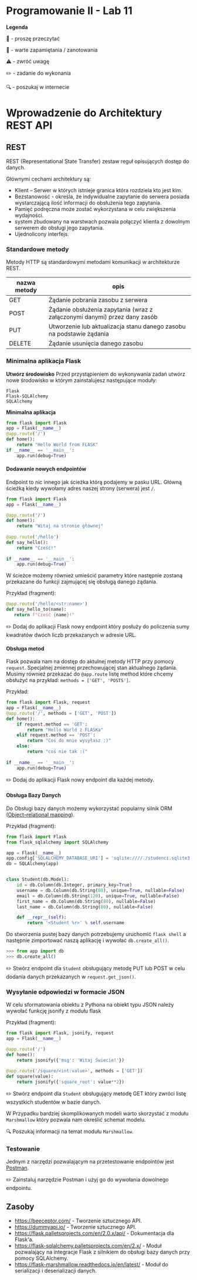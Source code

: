 # Programowanie II - Lab 11

**Legenda**

📖 - proszę przeczytać

📝 - warte zapamiętania / zanotowania

⚠️ - zwróć uwagę

✏️ - zadanie do wykonania

🔍 - poszukaj w internecie

# Wprowadzenie do Architektury REST API

## REST
REST (Representational State Transfer) zestaw reguł opisujących dostęp do danych. 

Głównymi cechami architektury są:
* Klient – Serwer w których istnieje granica która rozdziela kto jest kim.
* Bezstanowość - określa, że indywidualne zapytanie do serwera posiada wystarczającą ilość informacji do obsłużenia tego zapytania.
* Pamięć podręczna może zostać wykorzystana w celu zwiększenia wydajności.
* system zbudowany na warstwach pozwala połączyć klienta z dowolnym serwerem do obsługi jego zapytania. 
* Ujednolicony interfejs.

### Standardowe metody
Metody HTTP są standardowymi metodami komunikacji w architekturze REST.

| nazwa metody | opis |
| -------------|------|
| GET | Żądanie pobrania zasobu z serwera |
| POST | Żądanie obsłużenia zapytania (wraz z załączonymi danymi) przez dany zasób |
| PUT | Utworzenie lub aktualizacja stanu danego zasobu na podstawie żądania |
| DELETE | Żądanie usunięcia danego zasobu |



### Minimalna aplikacja Flask
__Utwórz środowisko__
Przed przystąpieniem do wykonywania zadań utwórz nowe środowisko w którym zainstalujesz następujące moduły:
```
Flask
Flask-SQLAlchemy
SQLAlchemy
```

__Minimalna aplikacja__
```python
from flask import Flask
app = Flask(__name__)
@app.route('/')
def home():
    return "Hello World from FLASK"
if __name__ == '__main__':
    app.run(debug=True)     
```

#### Dodawanie nowych endpointów
Endpoint to nic innego jak ścieżka którą podajemy w pasku URL. Główną ścieżką kiedy wywołamy adres naszej strony (serwera) jest `/`. 

```python
from flask import Flask
app = Flask(__name__)

@app.route('/')
def home():
    return "Witaj na stronie głównej"
    
@app.route('/hello')
def say_hello():
    return "Cześć!"
    
if __name__ == '__main__':
    app.run(debug=True)     
```

W ścieżce możemy również umieścić parametry które następnie zostaną przekazane do funkcji zajmującej się obsługą danego żądania.

Przykład (fragment):
 ```python
@app.route('/hello/<str:name>')
def say_hello_to(name):
    return f"Cześć {name}!"
```  

✏️ Dodaj do aplikacji Flask nowy endpoint który posłuży do policzenia sumy kwadratów dwóch liczb przekazanych w adresie URL.


#### Obsługa metod
Flask pozwala nam na dostęp do aktulnej metody HTTP przy pomocy `request`. Specjalnej zmiennej przechowującej stan aktualnego żądania.
Musimy również przekazać do `@app.route` listę method które chcemy obsłużyć na przykład: `methods = ['GET', 'POSTS']`.

Przykład:
```python
from flask import Flask, request
app = Flask(__name__)
@app.route('/', methods = ['GET', 'POST'])
def home():
    if request.method == 'GET':
        return "Hello World z FLASKa"
    elif request.method == 'POST':
        return "Coś do mnie wysyłasz :)"
    else:
        return "coś nie tak :("
        
if __name__ == '__main__':
    app.run(debug=True)     
```

✏️ Dodaj do aplikacji Flask nowy endpoint dla każdej metody.

#### Obsługa Bazy Danych
Do Obsługi bazy danych możemy wykorzystać popularny silnik ORM ([Object–relational mapping](https://pl.wikipedia.org/wiki/Mapowanie_obiektowo-relacyjne)).

Przykład (fragment):
```python
from flask import Flask
from flask_sqlalchemy import SQLAlchemy

app = Flask(__name__)
app.config['SQLALCHEMY_DATABASE_URI'] = 'sqlite:////./studenci.sqlite3'
db = SQLAlchemy(app)


class Student(db.Model):
    id = db.Column(db.Integer, primary_key=True)
    username = db.Column(db.String(80), unique=True, nullable=False)
    email = db.Column(db.String(120), unique=True, nullable=False)
    first_name = db.Column(db.String(80), nullable=False)
    last_name = db.Column(db.String(80), nullable=False)

    def __repr__(self):
        return '<Student %r>' % self.username
```
Do stworzenia pustej bazy danych potrzebujemy uruchomić `flask shell` a następnie zimportować naszą aplikację i wywołać `db.create_all()`.

```python
>>> from app import db
>>> db.create_all()
```

✏️ Stwórz endpoint dla `Student` obsługujący metodę PUT lub POST w celu dodania danych przekazanych w `request.get_json()`.


### Wysyłanie odpowiedzi w formacie JSON
W celu sformatowania obiektu z Pythona na obiekt typu JSON należy wywołać funkcję jsonify z modułu flask

Przykład (fragment):
```python
from flask import Flask, jsonify, request
app = Flask(__name__)

@app.route('/')
def home():
    return jsonify({'msg': 'Witaj Świecie!'})
        
@app.route('/square/<int:value>', methods = ['GET'])
def square(value):
    return jsonify({'square_root': value**2})
```

✏️ Stwórz endpoint dla `Student` obsługujący metodę GET który zwróci listę wszystkich studentów w bazie danych.

W Przypadku bardziej skomplikowanych modeli warto skorzystać z modułu `Marshmallow` który pozwala nam określić schemat modelu.

🔍 Poszukaj informacji na temat modułu `Marshmallow`.


### Testowanie 
Jednym z narzędzi pozwalającym na przetestowanie endpointów jest [Postman](https://www.postman.com/).

✏️ Zainstaluj narzędzie Postman i użyj go do wywołania dowolnego endpointu.

## Zasoby
* https://beeceptor.com/ - Tworzenie sztucznego API.
* https://dummyapi.io/ - Tworzenie sztucznego API.
* https://flask.palletsprojects.com/en/2.0.x/api/ - Dokumentacja dla Flask'a.
* https://flask-sqlalchemy.palletsprojects.com/en/2.x/ - Moduł pozwalający na integracje Flask z silnikiem do obsługi bazy danych przy pomocy SQLAlchemy.
* https://flask-marshmallow.readthedocs.io/en/latest/ - Moduł do serializacji i deserializacji danych.
